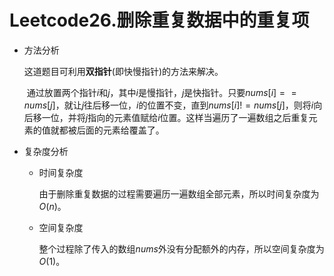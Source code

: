 # Leetcode26.删除重复数据中的重复项

- 方法分析

  这道题目可利用**双指针**(即快慢指针)的方法来解决。

  ​	通过放置两个指针$i$和$j$，其中$i$是慢指针，$j$是快指针。只要$nums[i] == nums[j]$，就让$j$往后移一位，$i$的位置不变，直到$nums[i]!=nums[j]$，则将$i$向后移一位，并将$j$指向的元素值赋给$i$位置。这样当遍历了一遍数组之后重复元素的值就都被后面的元素给覆盖了。

- 复杂度分析

  - 时间复杂度

    由于删除重复数据的过程需要遍历一遍数组全部元素，所以时间复杂度为$O(n)$。

  - 空间复杂度

    整个过程除了传入的数组$nums$外没有分配额外的内存，所以空间复杂度为$O(1)$。
